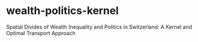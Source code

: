 # wealth-politics-kernel
Spatial Divides of Wealth Inequality and Politics in Switzerland: A Kernel and Optimal Transport Approach
